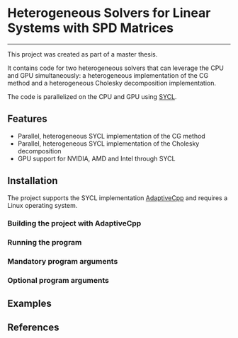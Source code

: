 # Heterogeneous Solvers for Linear Systems with SPD Matrices

--- 

This project was created as part of a master thesis.

It contains code for two heterogeneous solvers that can leverage the CPU and GPU simultaneously: a heterogeneous implementation of the CG method and a heterogeneous Cholesky decomposition implementation.

The code is parallelized on the CPU and GPU using [SYCL](https://www.khronos.org/sycl/).

## Features
- Parallel, heterogeneous SYCL implementation of the CG method
- Parallel, heterogeneous SYCL implementation of the Cholesky decomposition
- GPU support for NVIDIA, AMD and Intel through SYCL

## Installation

The project supports the SYCL implementation [AdaptiveCpp](https://github.com/AdaptiveCpp/AdaptiveCpp) and requires a Linux operating system.

### Building the project with AdaptiveCpp


### Running the program

### Mandatory program arguments

### Optional program arguments

## Examples

## References